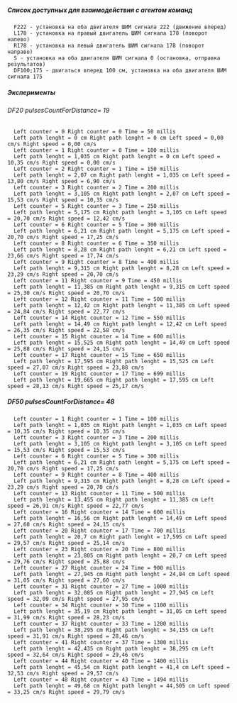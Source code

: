 ##### Список доступных для взаимодействия с агентом команд  
      F222 - установка на оба двигателя ШИМ сигнала 222 (движение вперед)  
      L178 - установка на правый двигатель ШИМ сигнала 178 (поворот налево)  
      R178 - установка на левый двигатель ШИМ сигнала 178 (поворот направо)  
      S - установка на оба двигателя ШИМ сигнала 0 (остановка, отправка результатов)  
      DF100;175 - двигаться вперед 100 см, установка на оба двигателя ШИМ сигнала 175

##### Эксперименты
###### DF20 pulsesCountForDistance= 19  
      Left counter = 0 Right counter = 0 Time = 50 millis   
      Left path lenght = 0 cm Right path lenght = 0 cm Left speed = 0,00 cm/s Right speed = 0,00 cm/s  
      Left counter = 1 Right counter = 0 Time = 100 millis  
      Left path lenght = 1,035 cm Right path lenght = 0 cm Left speed = 10,35 cm/s Right speed = 0,00 cm/s  
      Left counter = 2 Right counter = 1 Time = 150 millis   
      Left path lenght = 2,07 cm Right path lenght = 1,035 cm Left speed = 13,80 cm/s Right speed = 6,90 cm/s  
      Left counter = 3 Right counter = 2 Time = 200 millis  
      Left path lenght = 3,105 cm Right path lenght = 2,07 cm Left speed = 15,53 cm/s Right speed = 10,35 cm/s  
      Left counter = 5 Right counter = 3 Time = 250 millis  
      Left path lenght = 5,175 cm Right path lenght = 3,105 cm Left speed = 20,70 cm/s Right speed = 12,42 cm/s  
      Left counter = 6 Right counter = 5 Time = 300 millis  
      Left path lenght = 6,21 cm Right path lenght = 5,175 cm Left speed = 20,70 cm/s Right speed = 17,25 cm/s  
      Left counter = 8 Right counter = 6 Time = 350 millis  
      Left path lenght = 8,28 cm Right path lenght = 6,21 cm Left speed = 23,66 cm/s Right speed = 17,74 cm/s  
      Left counter = 9 Right counter = 8 Time = 400 millis  
      Left path lenght = 9,315 cm Right path lenght = 8,28 cm Left speed = 23,29 cm/s Right speed = 20,70 cm/s  
      Left counter = 11 Right counter = 9 Time = 450 millis  
      Left path lenght = 11,385 cm Right path lenght = 9,315 cm Left speed = 25,30 cm/s Right speed = 20,70 cm/s  
      Left counter = 12 Right counter = 11 Time = 500 millis  
      Left path lenght = 12,42 cm Right path lenght = 11,385 cm Left speed = 24,84 cm/s Right speed = 22,77 cm/s  
      Left counter = 14 Right counter = 12 Time = 550 millis  
      Left path lenght = 14,49 cm Right path lenght = 12,42 cm Left speed = 26,35 cm/s Right speed = 22,58 cm/s  
      Left counter = 15 Right counter = 14 Time = 600 millis  
      Left path lenght = 15,525 cm Right path lenght = 14,49 cm Left speed = 25,88 cm/s Right speed = 24,15 cm/s  
      Left counter = 17 Right counter = 15 Time = 650 millis  
      Left path lenght = 17,595 cm Right path lenght = 15,525 cm Left speed = 27,07 cm/s Right speed = 23,88 cm/s  
      Left counter = 19 Right counter = 17 Time = 699 millis  
      Left path lenght = 19,665 cm Right path lenght = 17,595 cm Left speed = 28,13 cm/s Right speed = 25,17 cm/s  



##### DF50 pulsesCountForDistance= 48
      Left counter = 1 Right counter = 1 Time = 100 millis  
      Left path lenght = 1,035 cm Right path lenght = 1,035 cm Left speed = 10,35 cm/s Right speed = 10,35 cm/s  
      Left counter = 3 Right counter = 3 Time = 200 millis  
      Left path lenght = 3,105 cm Right path lenght = 3,105 cm Left speed = 15,53 cm/s Right speed = 15,53 cm/s  
      Left counter = 6 Right counter = 5 Time = 300 millis  
      Left path lenght = 6,21 cm Right path lenght = 5,175 cm Left speed = 20,70 cm/s Right speed = 17,25 cm/s  
      Left counter = 9 Right counter = 8 Time = 400 millis  
      Left path lenght = 9,315 cm Right path lenght = 8,28 cm Left speed = 23,29 cm/s Right speed = 20,70 cm/s  
      Left counter = 13 Right counter = 11 Time = 500 millis  
      Left path lenght = 13,455 cm Right path lenght = 11,385 cm Left speed = 26,91 cm/s Right speed = 22,77 cm/s               
      Left counter = 16 Right counter = 14 Time = 600 millis  
      Left path lenght = 16,56 cm Right path lenght = 14,49 cm Left speed = 27,60 cm/s Right speed = 24,15 cm/s  
      Left counter = 20 Right counter = 17 Time = 700 millis  
      Left path lenght = 20,7 cm Right path lenght = 17,595 cm Left speed = 29,57 cm/s Right speed = 25,14 cm/s  
      Left counter = 23 Right counter = 20 Time = 800 millis  
      Left path lenght = 23,805 cm Right path lenght = 20,7 cm Left speed = 29,76 cm/s Right speed = 25,88 cm/s  
      Left counter = 27 Right counter = 24 Time = 900 millis  
      Left path lenght = 27,945 cm Right path lenght = 24,84 cm Left speed = 31,05 cm/s Right speed = 27,60 cm/s  
      Left counter = 31 Right counter = 27 Time = 1000 millis  
      Left path lenght = 32,085 cm Right path lenght = 27,945 cm Left speed = 32,09 cm/s Right speed = 27,95 cm/s  
      Left counter = 34 Right counter = 30 Time = 1100 millis  
      Left path lenght = 35,19 cm Right path lenght = 31,05 cm Left speed = 31,99 cm/s Right speed = 28,23 cm/s  
      Left counter = 37 Right counter = 33 Time = 1200 millis  
      Left path lenght = 38,295 cm Right path lenght = 34,155 cm Left speed = 31,91 cm/s Right speed = 28,46 cm/s  
      Left counter = 41 Right counter = 37 Time = 1300 millis  
      Left path lenght = 42,435 cm Right path lenght = 38,295 cm Left speed = 32,64 cm/s Right speed = 29,46 cm/s  
      Left counter = 44 Right counter = 40 Time = 1400 millis  
      Left path lenght = 45,54 cm Right path lenght = 41,4 cm Left speed = 32,53 cm/s Right speed = 29,57 cm/s  
      Left counter = 48 Right counter = 43 Time = 1494 millis  
      Left path lenght = 49,68 cm Right path lenght = 44,505 cm Left speed = 33,25 cm/s Right speed = 29,79 cm/s  

